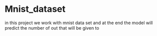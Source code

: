 # Mnist_dataset
in this project we work with mnist data set and at the end the model will predict the number of out that will be given to 

